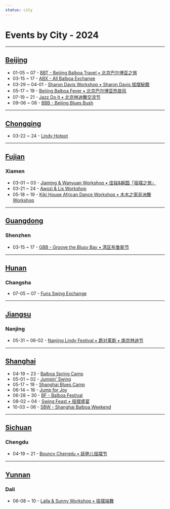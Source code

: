 ```yaml
---
status: city
---
```


# Events by City - 2024

---

## [Beijing](Beijing.md)

- 01-05 ~ 07 - [BBT - Beijing Balboa Travel • 北京巴尔博亚之旅](beijing-balboa-travel.md)
- 03-15 ~ 17 - [ABX - All Balboa Exchange](all-balboa-exchange.md)
- 03-29 ~ 04-01 - [Sharon Davis Workshop • Sharon Davis 摇摆秘籍](beijing-sharon-davis-workshop.md)
- 05-17 ~ 19 - [Beijing Balboa Fever • 北京巴尔博亚热旋风](beijing-balboa-fever.md)
- 07-19 ~ 21 - [Jazz Do It • 北京林迪舞交流节](jazz-do-it.md)
- 09-06 ~ 08 - [BBB - Beijing Blues Bush](beijing-blues-bush.md)

---

## [Chongqing](Chongqing.md)

- 03-22 ~ 24 - [Lindy Hotpot](lindy-hotpot.md)

---

## [Fujian](Fujian.md)

### Xiamen

- 03-01 ~ 03 - [Jiaming & Wanyuan Workshop • 佳铭&婉圆「摇摆之旅」](xiamen-jiaming-n-wanyuan-workshop.md)
- 03-21 ~ 24 - [Awozi & Lis Workshop](xiamen-awozi-n-lis-workshop.md)
- 05-18 ~ 19 - [Kiki House African Dance Workshop • 木木之家非洲舞 Workshop](xiamen-kiki-house-african-dance-workshop.md)

---

## [Guangdong](Guangdong.md)

### Shenzhen

- 03-15 ~ 17 - [GBB - Groove the Blusy Bay • 湾区布鲁斯节](groove-the-blusy-bay.md)

---

## [Hunan](Hunan.md)

### Changsha

- 07-05 ~ 07 - [Funs Swing Exchange](funs-swing-exchange.md)

---

## [Jiangsu](Jiangsu.md)

### Nanjing

- 05-31 ~ 06-02 - [Nanjing Lindy Festival • 爵对莱斯 • 南京林迪节](nanjing-lindy-festival.md)

---

## [Shanghai](Shanghai.md)

- 04-19 ~ 23 - [Balboa Spring Camp](balboa-spring-camp.md)
- 05-01 ~ 02 - [Jumpin’ Swing](jumping-swing.md)
- 05-17 ~ 19 - [Shanghai Blues Camp](shanghai-blues-camp.md)
- 06-14 ~ 16 - [Jump for Joy](jump-for-joy.md)
- 06-28 ~ 30 - [BF - Balboa Festival](balboa-festival.md)
- 08-02 ~ 04 - [Swing Feast • 摇摆盛宴](swing-feast.md)
- 10-03 ~ 06 - [SBW - Shanghai Balboa Weekend](shanghai-balboa-weekend.md)

---

## [Sichuan](Sichuan.md)

### Chengdu

- 04-19 ~ 21 - [Bouncy Chengdu • 妖艳儿摇摆节](bouncy-chengdu.md)

---

## [Yunnan](Yunnan.md)

### Dali

- 06-08 ~ 10 - [Lalla & Sunny Workshop • 摇摆端舞](dali-lalla-n-sunny-workshop.md)
